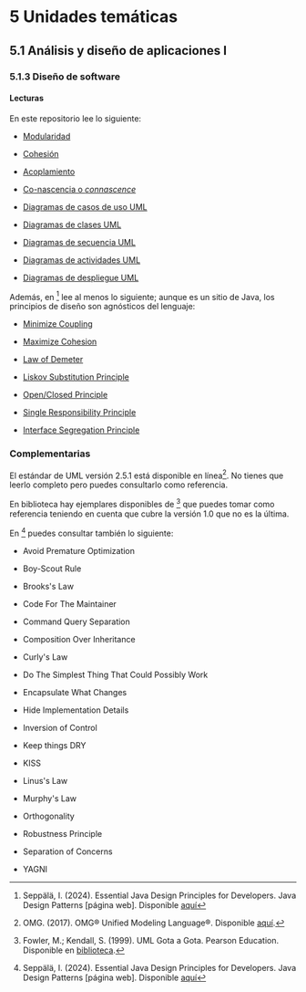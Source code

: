 # 5 Unidades temáticas

## 5.1 Análisis y diseño de aplicaciones I

### 5.1.3 Diseño de software

#### Lecturas

En este repositorio lee lo siguiente:

* [Modularidad](/4_Conceptos/4_Modularidad.md)

* [Cohesión](/4_Conceptos/4_Cohesion.md)

* [Acoplamiento](/4_Conceptos/4_Acoplamiento.md)

* [Co-nascencia o *connascence*](/4_Conceptos/4_Connascence.md)

* [Diagramas de casos de uso
UML](/2_Tecnicas_y_herramientas/2_4_2_Diagramas_de_casos_de_uso_UML.md)

* [Diagramas de clases
UML](/2_Tecnicas_y_herramientas/2_3_1_Diagramas_de_clases_UML.md)

* [Diagramas de secuencia
UML](/2_Tecnicas_y_herramientas/2_4_3_Diagramas_de_secuencia_UML.md)

* [Diagramas de actividades
UML](/2_Tecnicas_y_herramientas/2_4_1_Diagramas_de_actividades_UML.md)

* [Diagramas de despliegue
UML](/2_Tecnicas_y_herramientas/2_3_4_Diagramas_de_despliegue_UML.md)

Además, en [^1] lee al menos lo siguiente; aunque es un sitio de Java, los
principios de diseño son agnósticos del lenguaje:

* [Minimize
  Coupling](https://java-design-patterns.com/principles/#minimise-coupling)

* [Maximize
  Cohesion](https://java-design-patterns.com/principles/#maximise-cohesion)

* [Law of Demeter](https://java-design-patterns.com/principles/#law-of-demeter)

* [Liskov Substitution
  Principle](https://java-design-patterns.com/principles/#liskov-substitution-principle)

* [Open/Closed
  Principle](https://java-design-patterns.com/principles/#open-closed-principle)

* [Single Responsibility
  Principle](https://java-design-patterns.com/principles/#single-responsibility-principle)

* [Interface Segregation
  Principle](https://java-design-patterns.com/principles/#interface-segregation-principle)

[^1]: Seppälä, I. (2024). Essential Java Design Principles for Developers. Java
    Design Patterns [página web]. Disponible
    [aquí](https://java-design-patterns.com/principles/)

### Complementarias

El estándar de UML versión 2.5.1 está disponible en línea[^2]. No tienes que
leerlo completo pero puedes consultarlo como referencia.

[^2]: OMG. (2017). OMG® Unified Modeling Language®. Disponible
    [aquí](https://www.omg.org/spec/UML/2.5.1/PDF).

En biblioteca hay ejemplares disponibles de [^3] que puedes tomar como
referencia teniendo en cuenta que cubre la versión 1.0 que no es la última.

<!-- Hay que ver si es igual al UML Distilled que está en webasignatura y ver cómo
indicar capítulos o páginas o temas -->
[^3]: Fowler, M.; Kendall, S. (1999). UML Gota a Gota. Pearson Education.
    Disponible en
    [biblioteca](https://catalogo.ucu.edu.uy/cgi-bin/koha/opac-detail.pl?biblionumber=4511).

En [^1] puedes consultar también lo siguiente:

* Avoid Premature Optimization

* Boy-Scout Rule

* Brooks's Law

* Code For The Maintainer

* Command Query Separation

* Composition Over Inheritance

* Curly's Law

* Do The Simplest Thing That Could Possibly Work

* Encapsulate What Changes

* Hide Implementation Details

* Inversion of Control

* Keep things DRY

* KISS

* Linus's Law

* Murphy's Law

* Orthogonality

* Robustness Principle

* Separation of Concerns

* YAGNI
